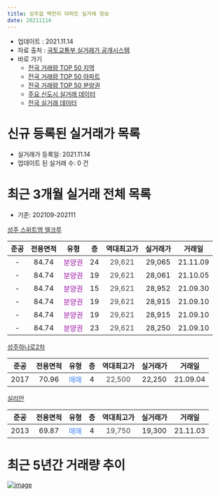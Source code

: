 ```yaml
---
title: 성주읍 백전리 아파트 실거래 정보
date: 20211114
---
```


* 업데이트 : 2021.11.14
* 자료 출처 : [국토교통부 실거래가 공개시스템](http://rt.molit.go.kr)
* 바로 가기
    * [전국 거래량 TOP 50 지역](https://apt-info.github.io/apt-trade-info/tr)
    * [전국 거래량 TOP 50 아파트](https://apt-info.github.io/apt-trade-info/ta)
    * [전국 거래량 TOP 50 분양권](https://apt-info.github.io/apt-trade-info/tb)
    * [주요 신도시 실거래 데이터](https://apt-info.github.io/apt-trade-info/newtown)
    * [전국 실거래 데이터](https://apt-info.github.io/apt-trade-info/all)



<script async src="https://pagead2.googlesyndication.com/pagead/js/adsbygoogle.js"></script>
<!-- 기본광고 -->
<ins class="adsbygoogle"
     style="display:block"
     data-ad-client="ca-pub-1142216861245946"
     data-ad-slot="4805727019"
     data-ad-format="auto"
     data-full-width-responsive="true"></ins>
<script>
     (adsbygoogle = window.adsbygoogle || []).push({});
</script>


# 신규 등록된 실거래가 목록

* 실거래가 등록일: 2021.11.14
* 업데이트 된 실거래 수: 0 건




<script async src="https://pagead2.googlesyndication.com/pagead/js/adsbygoogle.js"></script>
<!-- 기본광고 -->
<ins class="adsbygoogle"
     style="display:block"
     data-ad-client="ca-pub-1142216861245946"
     data-ad-slot="4805727019"
     data-ad-format="auto"
     data-full-width-responsive="true"></ins>
<script>
     (adsbygoogle = window.adsbygoogle || []).push({});
</script>


# 최근 3개월 실거래 전체 목록
* 기준: 202109-202111


[성주 스위트엠 엘크루](https://search.naver.com/search.naver?query=%EC%84%B1%EC%A3%BC+%EC%8A%A4%EC%9C%84%ED%8A%B8%EC%97%A0+%EC%97%98%ED%81%AC%EB%A3%A8)

|준공|전용면적|유형|층|역대최고가|실거래가|거래일|
|:---:|:---:|:---:|:---:|:---:|:---:|:---:|
|-|84.74|<span style="color:#9C11A5">분양권</span>|24|<span style="color:#444444">29,621</span>|29,065|21.11.09|
|-|84.74|<span style="color:#9C11A5">분양권</span>|19|<span style="color:#444444">29,621</span>|28,061|21.10.05|
|-|84.74|<span style="color:#9C11A5">분양권</span>|15|<span style="color:#444444">29,621</span>|28,952|21.09.30|
|-|84.74|<span style="color:#9C11A5">분양권</span>|19|<span style="color:#444444">29,621</span>|28,915|21.09.10|
|-|84.74|<span style="color:#9C11A5">분양권</span>|19|<span style="color:#444444">29,621</span>|28,915|21.09.10|
|-|84.74|<span style="color:#9C11A5">분양권</span>|23|<span style="color:#444444">29,621</span>|28,250|21.09.10|

[성주하나로2차](https://search.naver.com/search.naver?query=%EC%84%B1%EC%A3%BC%ED%95%98%EB%82%98%EB%A1%9C2%EC%B0%A8)

|준공|전용면적|유형|층|역대최고가|실거래가|거래일|
|:---:|:---:|:---:|:---:|:---:|:---:|:---:|
|2017|70.96|<span style="color:#4285F3">매매</span>|4|<span style="color:#444444">22,500</span>|22,250|21.09.04|

[실리안](https://search.naver.com/search.naver?query=%EC%8B%A4%EB%A6%AC%EC%95%88)

|준공|전용면적|유형|층|역대최고가|실거래가|거래일|
|:---:|:---:|:---:|:---:|:---:|:---:|:---:|
|2013|69.87|<span style="color:#4285F3">매매</span>|4|<span style="color:#444444">19,750</span>|19,300|21.11.03|



<script async src="https://pagead2.googlesyndication.com/pagead/js/adsbygoogle.js"></script>
<!-- 기본광고 -->
<ins class="adsbygoogle"
     style="display:block"
     data-ad-client="ca-pub-1142216861245946"
     data-ad-slot="4805727019"
     data-ad-format="auto"
     data-full-width-responsive="true"></ins>
<script>
     (adsbygoogle = window.adsbygoogle || []).push({});
</script>


# 최근 5년간 거래량 추이


<div style="width:100%;">
    <canvas id="deal_progress" height="200"></canvas>
</div>

<script>
new Chart(document.getElementById("deal_progress"), {
    type: 'line',
    data: {
        labels: ['16.02','16.03','16.04','16.05','16.06','16.07','16.10','16.11','16.12','17.01','17.02','17.03','17.04','17.05','17.06','17.07','17.08','17.09','17.10','17.11','17.12','18.01','18.02','18.03','18.04','18.05','18.06','18.07','18.08','18.09','18.10','18.11','18.12','19.01','19.02','19.03','19.04','19.05','19.06','19.07','19.08','19.09','19.10','19.11','19.12','20.01','20.02','20.03','20.04','20.05','20.06','20.07','20.08','20.09','20.10','20.11','20.12','21.01','21.02','21.03','21.04','21.05','21.06','21.07','21.08','21.09','21.10','21.11'],
        datasets: [{
            label: '매매/분양권',
            data: [1,0,4,1,4,1,4,3,1,3,2,2,3,2,1,1,1,3,5,1,26,6,9,5,1,5,19,7,9,10,0,6,2,5,5,3,7,7,4,5,3,23,10,11,13,12,3,5,2,4,1,2,4,1,2,1,3,7,10,5,3,1,8,3,2,5,1,2],
            borderColor: "rgba(66, 133, 243, 1)",
            backgroundColor: "rgba(66, 133, 243, 0.05)",
            borderWidth: 1,
            pointRadius: 0,
            fill: false,
            lineTension: 0
        },{
            label: '전/월세',
            data: [0,1,1,0,2,0,0,0,0,0,2,0,0,1,0,0,0,0,0,1,0,1,0,2,1,0,0,0,0,0,1,2,2,2,0,1,0,1,1,0,1,0,2,2,1,1,1,0,1,0,0,0,0,0,0,0,2,0,0,0,0,0,2,0,0,0,0,0],
            borderColor: "rgba(255, 90, 0, 1)",
            backgroundColor: "rgba(255, 90, 0, 0.05)",
            borderWidth: 1,
            pointRadius: 0,
            fill: false,
            lineTension: 0
        },{
            label: '합계',
            data: [1,1,5,1,6,1,4,3,1,3,4,2,3,3,1,1,1,3,5,2,26,7,9,7,2,5,19,7,9,10,1,8,4,7,5,4,7,8,5,5,4,23,12,13,14,13,4,5,3,4,1,2,4,1,2,1,5,7,10,5,3,1,10,3,2,5,1,2],
            borderColor: "rgba(0, 0, 0, 1)",
            backgroundColor: "rgba(0, 0, 0, 0.03)",
            borderWidth: 0.1,
            pointRadius: 0,
            fill: true,
            lineTension: 0
        }
        ]
    },
    options: {
        responsive: true,
        title: {
            display: false
        },
        tooltips: {
            mode: 'index',
            intersect: false
        },
        hover: {
            mode: 'nearest',
            intersect: true
        },
        scales: {
            xAxes: [{
                display: true,
                scaleLabel: {
                    display: true,
                    labelString: '년/월'
                }
            }],
            yAxes: [{
                display: true,
                ticks: {
                    suggestedMin: 0,
                },
                scaleLabel: {
                    display: true,
                    labelString: '실거래 수'
                }
            }]
        }
    }
});

</script>


[![image](https://apt-info.github.io/images/2020-01-03-apt-trade-info/1024x500.png)](https://play.google.com/store/apps/details?id=com.aptinfo.apttradeinfo)

